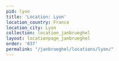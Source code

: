 ```yaml
---
pid: lyon
title: 'Location: Lyon'
location_country: France
location_city: Lyon
collection: location_janbrueghel
layout: locationpage_janbrueghel
order: '037'
permalink: "/janbrueghel/locations/lyon/"
---
```

